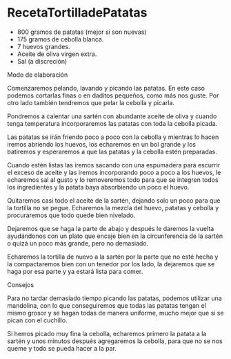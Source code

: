 RecetaTortilladePatatas
=======================

- 800 gramos de patatas (mejor si son nuevas)
- 175 gramos de cebolla blanca.
- 7 huevos grandes.
- Aceite de oliva virgen extra.
- Sal (a discreción)

Modo de elaboración

Comenzaremos pelando, lavando y picando las patatas. En este caso podemos cortarlas finas o en daditos pequeños, como más nos guste. Por otro lado también tendremos que pelar la cebolla y picarla.

Pondremos a calentar una sartén con abundante aceite de oliva y cuando tenga temperatura incorporaremos las patatas con toda la cebolla picada.

Las patatas se irán friendo poco a poco con la cebolla y mientras lo hacen iremos abriendo los huevos, los echaremos en un bol grande y los batiremos y esperaremos a que las patatas y la cebolla estén preparadas.

Cuando estén listas las iremos sacando con una espumadera para escurrir el exceso de aceite y las iremos incorporando poco a poco a los huevos, le echaremos sal al gusto y lo removeremos todo para que se integren todos los ingredientes y la patata baya absorbiendo un poco el huevo.

Quitaremos casi todo el aceite de la sartén, dejando solo un poco para que la tortilla no se pegue. Echaremos la mezcla del huevo, patatas y cebolla y procuraremos que todo quede bien nivelado.

Dejaremos que se haga la parte de abajo y después le daremos la vuelta ayudándonos con un plato que encaje bien en la circunferencia de la sartén o quizá un poco más grande, pero no demasiado.

Echaremos la tortilla de nuevo a la sartén por la parte que no esté hecha y la compactaremos bien con un tenedor por los lado, la dejaremos que se haga por esa parte y ya estará lista para comer.

Consejos

Para no tardar demasiado tiempo picando las patatas, podemos utilizar una mandolina, con lo que conseguiremos que todas las patatas tengan el mismo grosor y se hagan todas de manera uniforme, mucho mejor que si se pican con el cuchillo.

Si hemos picado muy fina la cebolla, echaremos primero la patata a la sartén y unos minutos después agregaremos la cebolla, para que no se nos queme y todo se pueda hacer a la par.

